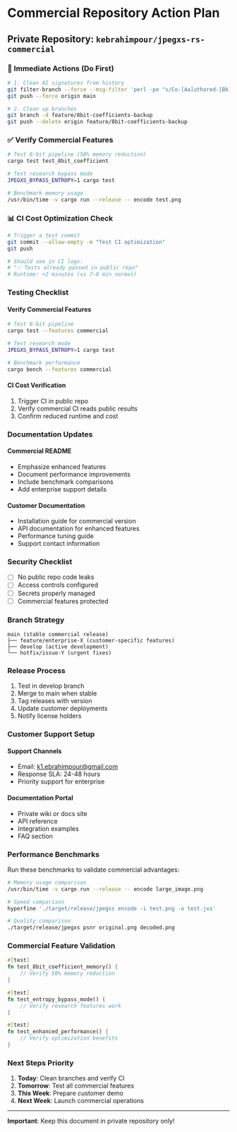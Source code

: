 # Commercial Repository Action Plan

## Private Repository: `kebrahimpour/jpegxs-rs-commercial`

### 🔴 Immediate Actions (Do First)

```bash
# 1. Clean AI signatures from history
git filter-branch --force --msg-filter 'perl -pe "s/Co-[Aa]uthored-[Bb]y:.*([Cc]laude|[Cc]opilot|anthropic|175728472).*\n//gi"' --tag-name-filter cat -- --all
git push --force origin main

# 2. Clean up branches
git branch -d feature/8bit-coefficients-backup
git push --delete origin feature/8bit-coefficients-backup
```

### ✅ Verify Commercial Features

```bash
# Test 8-bit pipeline (50% memory reduction)
cargo test test_8bit_coefficient

# Test research bypass mode
JPEGXS_BYPASS_ENTROPY=1 cargo test

# Benchmark memory usage
/usr/bin/time -v cargo run --release -- encode test.png
```

### 📊 CI Cost Optimization Check

```bash
# Trigger a test commit
git commit --allow-empty -m "Test CI optimization"
git push

# Should see in CI logs:
# "✅ Tests already passed in public repo"
# Runtime: <2 minutes (vs 7-8 min normal)
```

### Testing Checklist

#### Verify Commercial Features
```bash
# Test 8-bit pipeline
cargo test --features commercial

# Test research mode
JPEGXS_BYPASS_ENTROPY=1 cargo test

# Benchmark performance
cargo bench --features commercial
```

#### CI Cost Verification
1. Trigger CI in public repo
2. Verify commercial CI reads public results
3. Confirm reduced runtime and cost

### Documentation Updates

#### Commercial README
- Emphasize enhanced features
- Document performance improvements
- Include benchmark comparisons
- Add enterprise support details

#### Customer Documentation
- Installation guide for commercial version
- API documentation for enhanced features
- Performance tuning guide
- Support contact information

### Security Checklist

- [ ] No public repo code leaks
- [ ] Access controls configured
- [ ] Secrets properly managed
- [ ] Commercial features protected

### Branch Strategy

```
main (stable commercial release)
├── feature/enterprise-X (customer-specific features)
├── develop (active development)
└── hotfix/issue-Y (urgent fixes)
```

### Release Process

1. Test in develop branch
2. Merge to main when stable
3. Tag releases with version
4. Update customer deployments
5. Notify license holders

### Customer Support Setup

#### Support Channels
- Email: k1.ebrahimpour@gmail.com
- Response SLA: 24-48 hours
- Priority support for enterprise

#### Documentation Portal
- Private wiki or docs site
- API reference
- Integration examples
- FAQ section

### Performance Benchmarks

Run these benchmarks to validate commercial advantages:

```bash
# Memory usage comparison
/usr/bin/time -v cargo run --release -- encode large_image.png

# Speed comparison
hyperfine './target/release/jpegxs encode -i test.png -o test.jxs'

# Quality comparison
./target/release/jpegxs psnr original.png decoded.png
```

### Commercial Feature Validation

```rust
#[test]
fn test_8bit_coefficient_memory() {
    // Verify 50% memory reduction
}

#[test]
fn test_entropy_bypass_mode() {
    // Verify research features work
}

#[test]
fn test_enhanced_performance() {
    // Verify optimization benefits
}
```

### Next Steps Priority

1. **Today**: Clean branches and verify CI
2. **Tomorrow**: Test all commercial features
3. **This Week**: Prepare customer demo
4. **Next Week**: Launch commercial operations

---

**Important**: Keep this document in private repository only!
